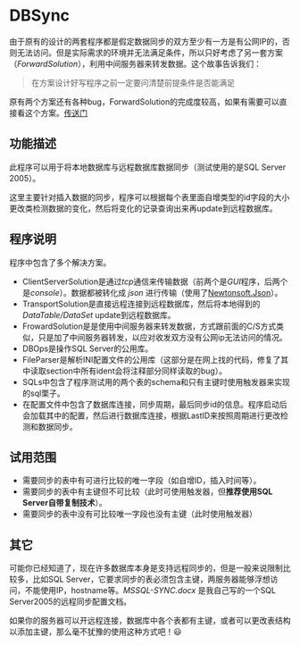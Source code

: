 # DBSync

由于原有的设计的两套程序都是假定数据同步的双方至少有一方是有公网IP的，否则无法访问。但是实际需求的环境并无法满足条件，所以只好考虑了另一套方案（*ForwardSolution*），利用中间服务器来转发数据。这个故事告诉我们：

> 在方案设计好写程序之前一定要问清楚前提条件是否能满足

原有两个方案还有各种bug，ForwardSolution的完成度较高，如果有需要可以直接看这个方案。[传送门](https://github.com/Yuvv/DBSync/tree/master/ForwardSolution "ForwardSolution")

## 功能描述

此程序可以用于将本地数据库与远程数据库数据同步（测试使用的是SQL Server 2005）。

这里主要针对插入数据的同步，程序可以根据每个表里面自增类型的id字段的大小更改类检测数据的变化，然后将变化的记录查询出来再update到远程数据库。

## 程序说明

程序中包含了多个解决方案。

- ClientServerSolution是通过*tcp*通信来传输数据（前两个是*GUI*程序，后两个是*console*）。数据都被转化成 *json* 进行传输（使用了[Newtonsoft.Json](https://github.com/JamesNK/Newtonsoft.Json "Newtonsoft.Json")）。
- TransportSolution是直接远程连接到远程数据库，然后将本地得到的 *DataTable/DataSet* update到远程数据库。
- FrowardSolution是是使用中间服务器来转发数据，方式跟前面的C/S方式类似，只是加了中间服务器转发，以应对收发双方没有公网ip无法访问的情况。
- DBOps是操作SQL Server的公用库。
- FileParser是解析INI配置文件的公用库（这部分是在网上找的代码，修复了其中读取section中所有ident会将注释部分同样读取的bug）。
- SQLs中包含了程序测试用的两个表的schema和只有主键时使用触发器来实现的sql栗子。
- 在配置文件中包含了数据库连接，同步周期，最后同步id的信息。程序启动后会加载其中的配置，然后进行数据库连接，根据LastID来按照周期进行更改检测和数据同步。

## 试用范围

- 需要同步的表中有可进行比较的唯一字段（如自增ID，插入时间等）。
- 需要同步的表中有主键但不可比较（此时可使用触发器，但**推荐使用SQL Server自带复制技术**）。
- 需要同步的表中没有可比较唯一字段也没有主键（此时使用触发器）

## 其它

可能你已经知道了，现在许多数据库本身是支持远程同步的，但是一般来说限制比较多，比如SQL Server，它要求同步的表必须包含主键，两服务器能够浮想访问，不能使用IP，hostname等。*MSSQL-SYNC.docx* 是我自己写的一个SQL Server2005的远程同步配置文档。

如果你的服务器可以开远程连接，数据库中各个表都有主键，或者可以更改表结构以添加主键，那么毫不犹豫的使用这种方式吧！:smiley: